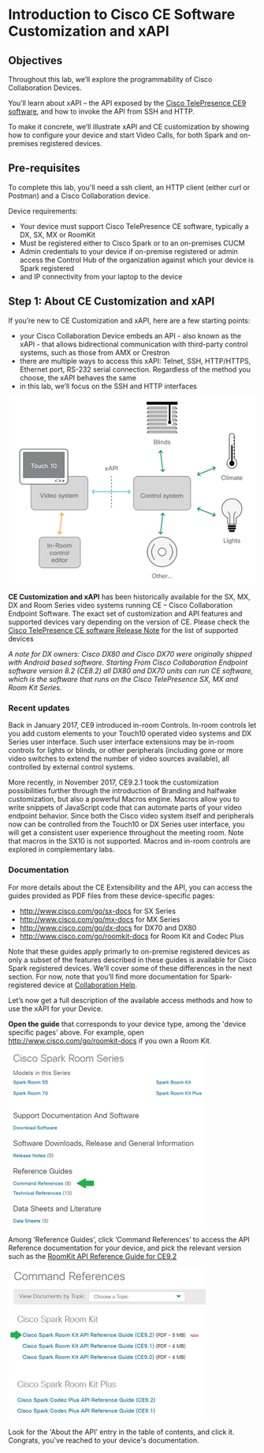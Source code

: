 # Introduction to Cisco CE Software Customization and xAPI

## Objectives

Throughout this lab, we’ll explore the programmability of Cisco Collaboration Devices.

You’ll learn about xAPI – the API exposed by the [Cisco TelePresence CE9 software](https://www.cisco.com/c/dam/en/us/td/docs/telepresence/endpoint/software/ce9/release-notes/ce-software-release-notes-ce9.pdf), and how to invoke the API from SSH and HTTP.

To make it concrete, we’ll illustrate xAPI and CE customization by showing how to configure your device and start Video Calls, for both Spark and on-premises registered devices.


## Pre-requisites

To complete this lab, you'll need a ssh client, an HTTP client (either curl or Postman) and a Cisco Collaboration device.

Device requirements:
- Your device must support Cisco TelePresence CE software, typically a DX, SX, MX or RoomKit
- Must be registered either to Cisco Spark or to an on-premises CUCM
- Admin credentials to your device if on-premise registered or admin access the Control Hub of the organization against which your device is Spark registered
- and IP connectivity from your laptop to the device


## Step 1: About CE Customization and xAPI

If you’re new to CE Customization and xAPI, here are a few starting points:
- your Cisco Collaboration Device embeds an API - also known as the xAPI - that allows bidirectional communication with third-party control systems, such as those from AMX or Crestron
- there are multiple ways to access this xAPI: Telnet, SSH, HTTP/HTTPS, Ethernet port, RS-232 serial connection. Regardless of the method you choose, the xAPI behaves the same
- in this lab, we’ll focus on the SSH and HTTP interfaces

![Big picture](assets/images/architecture.png)

**CE Customization and xAPI** has been historically available for the SX, MX, DX and Room Series video systems running CE – Cisco Collaboration Endpoint Software. 
The exact set of customization and API features and supported devices vary depending on the version of CE. Please check the [Cisco TelePresence CE software Release Note](https://www.cisco.com/c/dam/en/us/td/docs/telepresence/endpoint/software/ce9/release-notes/ce-software-release-notes-ce9.pdf) for the list of supported devices

_A note for DX owners: Cisco DX80 and Cisco DX70 were originally shipped with Android based software. Starting From Cisco Collaboration Endpoint software version 8.2 (CE8.2) all DX80 and DX70 units can run CE software, which is the software that runs on the Cisco TelePresence SX, MX and Room Kit Series._


### Recent updates

Back in January 2017, CE9 introduced in-room Controls. In-room controls let you add custom elements to your Touch10 operated video systems and DX Series user interface. Such user interface extensions may be in-room controls for lights or blinds, or other peripherals (including gone or more video switches to extend the number of video sources available), all controlled by external control systems.

More recently, in November 2017, CE9.2.1 took the customization possibilities further through the introduction of Branding and halfwake customization, but also a powerful Macros engine.
Macros allow you to write snippets of JavaScript code that can automate parts of your video endpoint behavior. Since both the Cisco video system itself and peripherals now can be controlled from the Touch10 or DX Series user interface, you will get a consistent user experience throughout the meeting room. Note that macros in the SX10 is not supported.
Macros and in-room controls are explored in complementary labs.


### Documentation

For more details about the CE Extensibility and the API, you can access the guides provided as PDF files from these device-specific pages:
- http://www.cisco.com/go/sx-docs for SX Series
- http://www.cisco.com/go/mx-docs for MX Series
- http://www.cisco.com/go/dx-docs for DX70 and DX80
- http://www.cisco.com/go/roomkit-docs for Room Kit and Codec Plus

Note that these guides apply primarly to on-premise registered devices as only a subset of the features described in these guides is available for Cisco Spark registered devices. We’ll cover some of these differences in the next section. For now, note that you’ll find more documentation for Spark-registered device at [Collaboration Help](https://collaborationhelp.cisco.com/article/en-us/jkhs20).

Let’s now get a full description of the available access methods and how to use the xAPI for your Device.
 
**Open the guide** that corresponds to your device type, among the 'device specific pages' above. For example, open http://www.cisco.com/go/roomkit-docs if you own a Room Kit.

![Guides](assets/images/guides.png)


Among ‘Reference Guides’, click ‘Command References’ to access the API Reference documentation for your device, and pick the relevant version such as the [RoomKit API Reference Guide for CE9.2](https://www.cisco.com/c/dam/en/us/td/docs/telepresence/endpoint/ce92/room-kit-api-reference-guide-ce92.pdf) 

![API reference](assets/images/api-reference.png)

Look for the 'About the API' entry in the table of contents, and click it.
Congrats, you've reached to your device's documentation.
